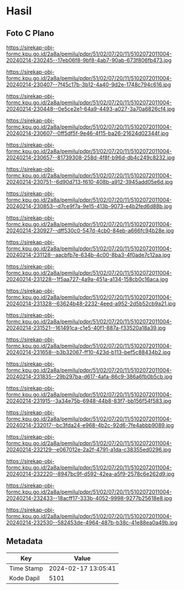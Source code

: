 # Hasil

## Foto C Plano

https://sirekap-obj-formc.kpu.go.id/2a8a/pemilu/pdpr/51/02/07/20/11/5102072011004-20240214-230245--17eb06f8-9bf8-4ab7-90ab-673f806fb473.jpg

https://sirekap-obj-formc.kpu.go.id/2a8a/pemilu/pdpr/51/02/07/20/11/5102072011004-20240214-230407--7f45c17b-3b12-4a40-9d2e-1748c794c616.jpg

https://sirekap-obj-formc.kpu.go.id/2a8a/pemilu/pdpr/51/02/07/20/11/5102072011004-20240214-230448--0e5ce2e1-64a9-4493-a027-3a70a6826cf4.jpg

https://sirekap-obj-formc.kpu.go.id/2a8a/pemilu/pdpr/51/02/07/20/11/5102072011004-20240214-230607--0ff5df5f-9e46-4f15-ba26-21624d02344f.jpg

https://sirekap-obj-formc.kpu.go.id/2a8a/pemilu/pdpr/51/02/07/20/11/5102072011004-20240214-230657--81739308-258d-4f8f-b96d-db4c249c8232.jpg

https://sirekap-obj-formc.kpu.go.id/2a8a/pemilu/pdpr/51/02/07/20/11/5102072011004-20240214-230751--6d90d713-f610-408b-a912-3945add05e6d.jpg

https://sirekap-obj-formc.kpu.go.id/2a8a/pemilu/pdpr/51/02/07/20/11/5102072011004-20240214-230853--d7ce9f7a-9e15-413b-9073-e4b2fed6d88b.jpg

https://sirekap-obj-formc.kpu.go.id/2a8a/pemilu/pdpr/51/02/07/20/11/5102072011004-20240214-230927--dff530c0-547d-4cb0-84eb-a666fc94b28e.jpg

https://sirekap-obj-formc.kpu.go.id/2a8a/pemilu/pdpr/51/02/07/20/11/5102072011004-20240214-231128--aacbfb7e-634b-4c00-8ba3-4f0ade7c12aa.jpg

https://sirekap-obj-formc.kpu.go.id/2a8a/pemilu/pdpr/51/02/07/20/11/5102072011004-20240214-231228--1f5aa727-4a9a-451a-a134-158cb0c16aca.jpg

https://sirekap-obj-formc.kpu.go.id/2a8a/pemilu/pdpr/51/02/07/20/11/5102072011004-20240214-231328--63624b48-2232-4eed-a952-2d5b52cb9a21.jpg

https://sirekap-obj-formc.kpu.go.id/2a8a/pemilu/pdpr/51/02/07/20/11/5102072011004-20240214-231521--161491ca-c1e5-40f1-887a-f33520a18a39.jpg

https://sirekap-obj-formc.kpu.go.id/2a8a/pemilu/pdpr/51/02/07/20/11/5102072011004-20240214-231658--b3b32067-ff10-423d-b113-bef5c88434b2.jpg

https://sirekap-obj-formc.kpu.go.id/2a8a/pemilu/pdpr/51/02/07/20/11/5102072011004-20240214-231835--29b297ba-d617-4afa-86c9-386a6fb0b5cb.jpg

https://sirekap-obj-formc.kpu.go.id/2a8a/pemilu/pdpr/51/02/07/20/11/5102072011004-20240214-231915--3a34e75b-6948-44b8-83f7-bb156f54f583.jpg

https://sirekap-obj-formc.kpu.go.id/2a8a/pemilu/pdpr/51/02/07/20/11/5102072011004-20240214-232017--bc3fda24-e968-4b2c-92d6-7fe4abbb9089.jpg

https://sirekap-obj-formc.kpu.go.id/2a8a/pemilu/pdpr/51/02/07/20/11/5102072011004-20240214-232129--e067012e-2a2f-4791-a1da-c38355ed0296.jpg

https://sirekap-obj-formc.kpu.go.id/2a8a/pemilu/pdpr/51/02/07/20/11/5102072011004-20240214-232220--8947bc9f-d592-42ea-a5f9-2578c6e262d9.jpg

https://sirekap-obj-formc.kpu.go.id/2a8a/pemilu/pdpr/51/02/07/20/11/5102072011004-20240214-232433--18acff17-333b-4052-9998-9277b25618e8.jpg

https://sirekap-obj-formc.kpu.go.id/2a8a/pemilu/pdpr/51/02/07/20/11/5102072011004-20240214-232530--582453de-4964-487b-b38c-41e88ea0a49b.jpg


## Metadata

| Key        | Value               |
| ---------- | ------------------- |
| Time Stamp | 2024-02-17 13:05:41 |
| Kode Dapil | 5101                |




